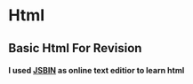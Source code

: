 # Html
## Basic Html For Revision
#### I used [JSBIN](https://jsbin.com/?html,output) as online text editior to learn html
